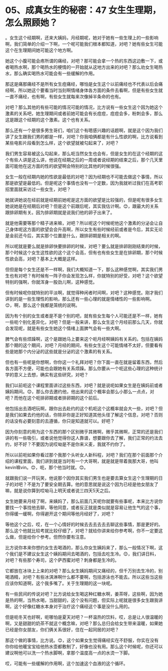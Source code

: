 # 05、成真女生的秘密：47 女生生理期，怎么照顾她？

。女生这个经期啊，还来大姨妈，月经期呢，她对于她有一些生理上的一些影响啊，我们简单的介绍一下啊，一个呢可能我们根本都知道，对吧？她有些女生可能这个在生理期间她可能这个地方啊。

她这个小腹可能会疼所谓的痛经，对吧？那可能会拿一个热的东西这边敷一下，或者喝热水啊，那个喝热水的梗情的一开始就从这地方出来的对吧？那么劝女生喝热水，那么确实喝热水可能会有一些缓解的作用。

那这是痛那痛经不是所有女生痘痛经，哪怕是女生这个以前痛经也不代表以后会痛经啊，所以她这个要看当时当刻啊情绪身体各方面的条件去看啊，但是有些女生就一直不痛经，也有啊，有些女生就每来次像掉半条命的也有。

对吧？那么其他的有些可能的情况可能的情况，比方说有一些女生这个因为她这个激素的关系吧，她生理期间或者前她可能会有长痘痘，痘痘会多，粉刺会多，那么这是跟这个经期的这个激素。这个也有关系。

那么还有一个是很多男生哥们，咱们这个有嗯感兴趣的话题啊，就是这个因为我们讲了女生跟我们男的都是一样，对吧？你我咱俩都是有什么性欲的啊，比方说看到某些电影片段看到怎么样，这个欲望就被勾起来了，对吧？

我们男生容易被这么勾起来，那么呃当然女生也会有，但是女生的在这个经期的这个有些人讲是这么讲，他说在经期之后的一周或者说经期的结束之后，那个几天里面可能他在这方面的性的欲望啊会特别的比其他的时候很强。

女生一般在经期内她的性欲是最低的对吧？因为经期也不可能去做这个事情，所以那是欲望是最低的。但是呢这个事情也没有一个定数，因为我就听过我们在高考职招里面就采访过一些女生，对吧？

她就讲她说在经前就是经期前她呢是这方面的欲望是比较强的，但是呢有很多女生她说她是在经期后对吧？但是这个前跟后呢，其实我估计啊。😊，跟最大的关系跟排卵期有关。因为排卵期就是说我们他的卵子出来了。

就是他需要等那个精子进来嘛，对吧？所以呢这个时候呢他这个激素的分泌会让自己身体呢这方面的欲望会会升高啊，所以女生有些时候经前或者是今后，其实无论是金前还今后，其实那个位置是什么，跟排卵期是相关的啊。

所以呢就是要么就是排卵快要排卵的时候，对吧？要么就是排卵刚刚结束的时候，那个时候这个女生这性欲的这个这个会高，但有也有些女生是在排卵期，那个时候性欲会高，对吧？基本上大概是这样。

但但是每个女生还是不一样啊，我们大概知道一下，那么这种感觉啊，其实我们男生也有对吧？有时候有一阵子你会发现怎么样，你就特别的好受，对吧？这个欲望特别的强啊，你就浑身一股劲儿啊，这种感觉。

但有时候呢你就特别的平淡啊，就觉得种闲者时间啊，对吧？这种感觉。刚才我们讲到的是一些生理性的影响，那么还有一些心理的就是情绪性的一些影响啊。😊，啊，那么这个我都是笼统的说啊。

因为有个别的女生或者是不是个别的吧，就有些女生每个人可能还是不一样，她有一些呃个别化差异化，对吧？但是一般来讲，那么女生这个月经前那么几天，你就会发现呢，就是有些女生她这个情绪上面脾气会有一些大啊。

脾气会有些烦躁啊，这个是跟她马上要来这个呃月经啊姨妈有关系的。包括在姨妈那个期的这个期间，对吧？月经的期间，有些女生这个可能情绪不太好，但要看有些是她那个内分泌的这些就是分泌的这个激素的有关系。

但也有一些呢是你想啊，你你这一个礼拜对吧？你下面一直在就是留着东西，然后各方面不方便，可能也会跟她有关系烦躁。那么你要从一个呃这些心理的这种统计学的意义上去想，确实有这些研究，对吧？

我们以前呃这个课程里面讲过这些东西，对吧？就是说呃如果女生是在姨妈前或者姨妈期间。😊，那么你去邀约他，他出来的这个概率会那么小那么一点点，对吧？而他在这个呃排卵期或者排卵期的这个前后。

他包括出去酒吧玩啊，跟你出去赴约的这个机呃这个这概率就会大一些，对吧？但是我们如果去约他的话，你除非你是正好知道其他头径了解这个信息，对吧？否则的话没有必要刻意的去遵循，你只是知道就可以。好吧？

因为你刻意的用为这个东西的那个区别微乎其微啊，微乎其微啊，正常的还是我们讲的有一些吸引，或者说他觉得你这人靠谱，想要跟你去了解，我们正常的约法去约，好不好？不要因为说哎呦是不是你来义麦，我就不约你了。

所以以前呃如果你看过那个我那个头听女人新科程，对吧？我们在那个前面那个介绍的课程里面，我们讲到就是当时有一个大哥啊，就是就是带着我那大哥，他叫kevin嘛vin。😊，呃，那个他当时就。😊。

就跟我们说一开玩笑，他说那个因你其实我们男生也是要去算女生这个生理期的日子的对吧？不是为了要安全期去算。他的意思就是说这个因为已经是他女朋友了嘛，就是说你算到哎呦马上明天或者说三四天5天之后。

女生她要来月经了啊，来姨妈了，那么前面几天呢你就要有些事呢，本来比方说你要找一个事找他去聊，等他同意，或者反正就是类似就是容易让他生气的这个事，你得缓一缓啊，你得避开这个期间等他月经好了，对吧？

等他这个之后，哎，在一个心情好的时候去去去去去去聊这些事情，那是更好的。那么这个他就比较考就比较仔细了，对吧？就给你讲来给你参考啊，你不一定要这么做，但是给你个参考。但然你要有注意。

比方说你本来你想约女生去喝酒的，那么你女生姨妈来了，那么一般情况下啊，这个我们是不建议女生这个姨妈期间去喝酒的，包括去吃生冷。😊，我们讲日料，对吧？有些那个寿司，这个萨西蜜对吧？刺身都是生冷的。

它都放在冰块上上来的对吧？那么女生姨妈期间又痛经的，但千万别去生冷的，别喝酒精，对吧？有些冰淇淋啊什么都不要啊，包括游泳也不能去。所以这些当这些应该你知道啊，这个我多嘴了。关于生理期的这一块呢。

有一些民间的传说对吧？比方说给女生喝这种红糖水啊，姜茶呀，这些啊，因为她是热的啊，当热水喝，当甜甜的，这个没有问题，但实际上呢就是很多女生跟我讲啊，这个好像红糖水本身对于治疗这个痛经这个事是没什么用的。

但是呃冬天也好啊，呃哪怕是夏天对吧？一杯温热的饮料，哎，总是让人很温暖的啊，又是甜甜的奶茶不就这个概念嘛，对吧？那么总归会给女生带来温暖，如果她已经是你女朋友，你们俩关系很好，住在一起同居的对吧？

那这个做的事情，比方说。😊，这个如果女生觉得痛经实在不舒服，你实在没有你你给他暖宝宝给他热水壶都敷制了，好像也没有用。那么这个时候呢，你还可以建议啊他可以洗一个热水脚啊，拿那个温度高一点的水烫一下脚。

哎，可能有一些缓解的作用啊，这个加速这个血液的这个循环。